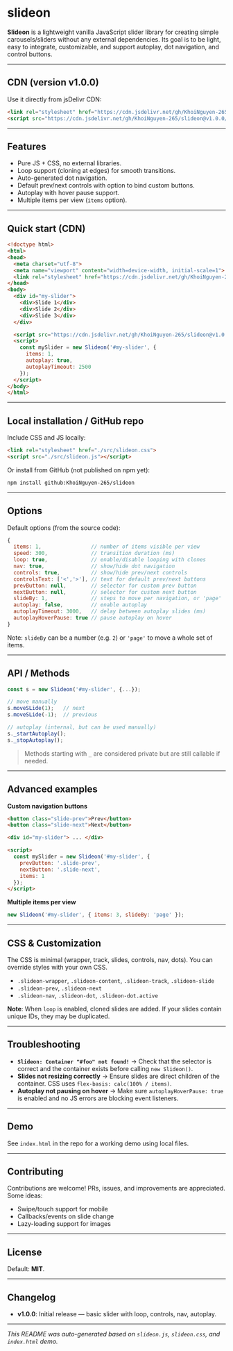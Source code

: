 # slideon

**Slideon** is a lightweight vanilla JavaScript slider library for creating simple carousels/sliders without any external dependencies. Its goal is to be light, easy to integrate, customizable, and support autoplay, dot navigation, and control buttons.

---

## CDN (version v1.0.0)

Use it directly from jsDelivr CDN:

```html
<link rel="stylesheet" href="https://cdn.jsdelivr.net/gh/KhoiNguyen-265/slideon@v1.0.0/slideon.min.css">
<script src="https://cdn.jsdelivr.net/gh/KhoiNguyen-265/slideon@v1.0.0/slideon.min.js"></script>
```

---

## Features

* Pure JS + CSS, no external libraries.
* Loop support (cloning at edges) for smooth transitions.
* Auto-generated dot navigation.
* Default prev/next controls with option to bind custom buttons.
* Autoplay with hover pause support.
* Multiple items per view (`items` option).

---

## Quick start (CDN)

```html
<!doctype html>
<html>
<head>
  <meta charset="utf-8">
  <meta name="viewport" content="width=device-width, initial-scale=1">
  <link rel="stylesheet" href="https://cdn.jsdelivr.net/gh/KhoiNguyen-265/slideon@v1.0.0/slideon.min.css">
</head>
<body>
  <div id="my-slider">
    <div>Slide 1</div>
    <div>Slide 2</div>
    <div>Slide 3</div>
  </div>

  <script src="https://cdn.jsdelivr.net/gh/KhoiNguyen-265/slideon@v1.0.0/slideon.min.js"></script>
  <script>
    const mySlider = new Slideon('#my-slider', {
      items: 1,
      autoplay: true,
      autoplayTimeout: 2500
    });
  </script>
</body>
</html>
```

---

## Local installation / GitHub repo

Include CSS and JS locally:

```html
<link rel="stylesheet" href="./src/slideon.css">
<script src="./src/slideon.js"></script>
```

Or install from GitHub (not published on npm yet):

```bash
npm install github:KhoiNguyen-265/slideon
```

---

## Options

Default options (from the source code):

```js
{
  items: 1,                // number of items visible per view
  speed: 300,              // transition duration (ms)
  loop: true,              // enable/disable looping with clones
  nav: true,               // show/hide dot navigation
  controls: true,          // show/hide prev/next controls
  controlsText: ['<','>'], // text for default prev/next buttons
  prevButton: null,        // selector for custom prev button
  nextButton: null,        // selector for custom next button
  slideBy: 1,              // steps to move per navigation, or 'page'
  autoplay: false,         // enable autoplay
  autoplayTimeout: 3000,   // delay between autoplay slides (ms)
  autoplayHoverPause: true // pause autoplay on hover
}
```

Note: `slideBy` can be a number (e.g. `2`) or `'page'` to move a whole set of items.

---

## API / Methods

```js
const s = new Slideon('#my-slider', {...});

// move manually
s.moveSLide(1);   // next
s.moveSLide(-1);  // previous

// autoplay (internal, but can be used manually)
s._startAutoplay();
s._stopAutoplay();
```

> Methods starting with `_` are considered private but are still callable if needed.

---

## Advanced examples

**Custom navigation buttons**

```html
<button class="slide-prev">Prev</button>
<button class="slide-next">Next</button>

<div id="my-slider"> ... </div>

<script>
  const mySlider = new Slideon('#my-slider', {
    prevButton: '.slide-prev',
    nextButton: '.slide-next',
    items: 1
  });
</script>
```

**Multiple items per view**

```js
new Slideon('#my-slider', { items: 3, slideBy: 'page' });
```

---

## CSS & Customization

The CSS is minimal (wrapper, track, slides, controls, nav, dots). You can override styles with your own CSS.

* `.slideon-wrapper`, `.slideon-content`, `.slideon-track`, `.slideon-slide`
* `.slideon-prev`, `.slideon-next`
* `.slideon-nav`, `.slideon-dot`, `.slideon-dot.active`

**Note**: When `loop` is enabled, cloned slides are added. If your slides contain unique IDs, they may be duplicated.

---

## Troubleshooting

* **`Slideon: Container "#foo" not found!`** → Check that the selector is correct and the container exists before calling `new Slideon()`.
* **Slides not resizing correctly** → Ensure slides are direct children of the container. CSS uses `flex-basis: calc(100% / items)`.
* **Autoplay not pausing on hover** → Make sure `autoplayHoverPause: true` is enabled and no JS errors are blocking event listeners.

---

## Demo

See `index.html` in the repo for a working demo using local files.

---

## Contributing

Contributions are welcome! PRs, issues, and improvements are appreciated. Some ideas:

* Swipe/touch support for mobile
* Callbacks/events on slide change
* Lazy-loading support for images

---

## License

Default: **MIT**.

---

## Changelog

* **v1.0.0**: Initial release — basic slider with loop, controls, nav, autoplay.

---

*This README was auto-generated based on `slideon.js`, `slideon.css`, and `index.html` demo.*
